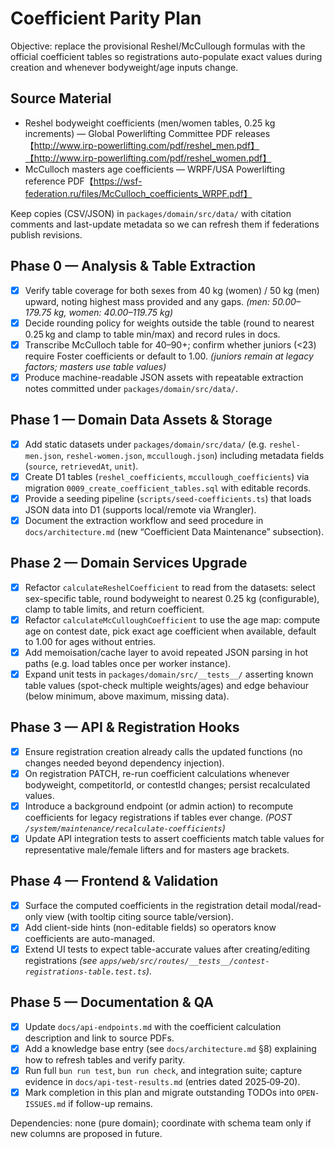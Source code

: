 # Coefficient Parity Plan

Objective: replace the provisional Reshel/McCullough formulas with the official coefficient tables so registrations auto-populate exact values during creation and whenever bodyweight/age inputs change.

## Source Material
- Reshel bodyweight coefficients (men/women tables, 0.25 kg increments) — Global Powerlifting Committee PDF releases【http://www.irp-powerlifting.com/pdf/reshel_men.pdf】【http://www.irp-powerlifting.com/pdf/reshel_women.pdf】
- McCulloch masters age coefficients — WRPF/USA Powerlifting reference PDF【https://wsf-federation.ru/files/McCulloch_coefficients_WRPF.pdf】

Keep copies (CSV/JSON) in `packages/domain/src/data/` with citation comments and last-update metadata so we can refresh them if federations publish revisions.

## Phase 0 — Analysis & Table Extraction
- [x] Verify table coverage for both sexes from 40 kg (women) / 50 kg (men) upward, noting highest mass provided and any gaps. *(men: 50.00–179.75 kg, women: 40.00–119.75 kg)*
- [x] Decide rounding policy for weights outside the table (round to nearest 0.25 kg and clamp to table min/max) and record rules in docs.
- [x] Transcribe McCulloch table for 40–90+; confirm whether juniors (<23) require Foster coefficients or default to 1.00. *(juniors remain at legacy factors; masters use table values)*
- [x] Produce machine-readable JSON assets with repeatable extraction notes committed under `packages/domain/src/data/`.

## Phase 1 — Domain Data Assets & Storage
- [x] Add static datasets under `packages/domain/src/data/` (e.g. `reshel-men.json`, `reshel-women.json`, `mccullough.json`) including metadata fields (`source`, `retrievedAt`, `unit`).
- [x] Create D1 tables (`reshel_coefficients`, `mccullough_coefficients`) via migration `0009_create_coefficient_tables.sql` with editable records.
- [x] Provide a seeding pipeline (`scripts/seed-coefficients.ts`) that loads JSON data into D1 (supports local/remote via Wrangler).
- [x] Document the extraction workflow and seed procedure in `docs/architecture.md` (new “Coefficient Data Maintenance” subsection).

## Phase 2 — Domain Services Upgrade
- [x] Refactor `calculateReshelCoefficient` to read from the datasets: select sex-specific table, round bodyweight to nearest 0.25 kg (configurable), clamp to table limits, and return coefficient.
- [x] Refactor `calculateMcCulloughCoefficient` to use the age map: compute age on contest date, pick exact age coefficient when available, default to 1.00 for ages without entries.
- [x] Add memoisation/cache layer to avoid repeated JSON parsing in hot paths (e.g. load tables once per worker instance).
- [x] Expand unit tests in `packages/domain/src/__tests__/` asserting known table values (spot-check multiple weights/ages) and edge behaviour (below minimum, above maximum, missing data).

## Phase 3 — API & Registration Hooks
- [x] Ensure registration creation already calls the updated functions (no changes needed beyond dependency injection).
- [x] On registration PATCH, re-run coefficient calculations whenever bodyweight, competitorId, or contestId changes; persist recalculated values.
- [x] Introduce a background endpoint (or admin action) to recompute coefficients for legacy registrations if tables ever change. *(POST `/system/maintenance/recalculate-coefficients`)*
- [x] Update API integration tests to assert coefficients match table values for representative male/female lifters and for masters age brackets.

## Phase 4 — Frontend & Validation
- [x] Surface the computed coefficients in the registration detail modal/read-only view (with tooltip citing source table/version).
- [x] Add client-side hints (non-editable fields) so operators know coefficients are auto-managed.
- [x] Extend UI tests to expect table-accurate values after creating/editing registrations *(see `apps/web/src/routes/__tests__/contest-registrations-table.test.ts`).*

## Phase 5 — Documentation & QA
- [x] Update `docs/api-endpoints.md` with the coefficient calculation description and link to source PDFs.
- [x] Add a knowledge base entry (see `docs/architecture.md` §8) explaining how to refresh tables and verify parity.
- [x] Run full `bun run test`, `bun run check`, and integration suite; capture evidence in `docs/api-test-results.md` (entries dated 2025‑09‑20).
- [x] Mark completion in this plan and migrate outstanding TODOs into `OPEN-ISSUES.md` if follow-up remains.

Dependencies: none (pure domain); coordinate with schema team only if new columns are proposed in future.
